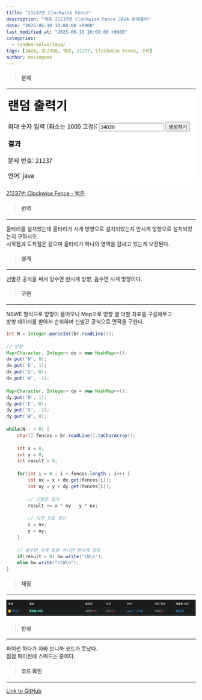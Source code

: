 ```yaml
---
title: "21237번 Clockwise Fence"
description: "백준 21237번 Clockwise Fence JAVA 문제풀이"
date: "2025-06-10 10:00:00 +0900"
last_modified_at: "2025-06-10 10:00:00 +0900"
categories: 
  - random-solve/Java/
tags: [JAVA, 알고리즘, 백준, 21237, Clockwise Fence, 수학]
author: movingwoo
---
```

> #### 문제  
---  
  
![img01](/assets/images/posts/random-solve/Java/2025-06-10-21237/img01.webp)  
  
[21237번 Clockwise Fence - 백준](https://www.acmicpc.net/problem/21237)  
  
> #### 번역  
---  
  
울타리를 설치했는데 울타리가 시계 방향으로 설치되었는지 반시계 방향으로 설치되었는지 구하시오.  
시작점과 도착점은 같으며 울타리가 하나의 영역을 감싸고 있는게 보장된다.  
  
> #### 설계  
---  
  
신발끈 공식을 써서 양수면 반시계 방향, 음수면 시계 방향이다.  
  
> #### 구현  
---  
  
NSWE 형식으로 방향이 들어오니 Map으로 방향 별 더할 좌표를 구성해두고  
방향 데이터를 받아서 순회하며 신발끈 공식으로 면적을 구한다.  
  
```java
int N = Integer.parseInt(br.readLine());
			
// 방향
Map<Character, Integer> dx = new HashMap<>();
dx.put('N', 0);
dx.put('E', 1);
dx.put('S', 0);
dx.put('W', -1);

Map<Character, Integer> dy = new HashMap<>();
dy.put('N', 1);
dy.put('E', 0);
dy.put('S', -1);
dy.put('W', 0);

while(N-- > 0) {
	char[] fences = br.readLine().toCharArray();
	
	int x = 0;
	int y = 0;
	int result = 0;
	
	for(int i = 0 ; i < fences.length ; i++) {
		int nx = x + dx.get(fences[i]);
		int ny = y + dy.get(fences[i]);

		// 신발끈 공식
		result += x * ny - y * nx;

		// 이전 좌표 갱신
		x = nx;
		y = ny;
	}

	// 음수면 시계 방향 아니면 반시계 방향
	if(result < 0) bw.write("CW\n");
	else bw.write("CCW\n");
}
```
  
> #### 채점  
---  
  
![img02](/assets/images/posts/random-solve/Java/2025-06-10-21237/img02.webp)  
  
> #### 반성  
---  
  
파이썬 하다가 자바 보니까 코드가 못났다.  
점점 파이썬에 스며드는 중이다.  
  
> #### 코드 확인   
---  
  
[Link to GitHub](https://raw.githubusercontent.com/movingwoo/movingwoo-snippets/refs/heads/main/random-solve/Java/2025-06-10-21237.java)

